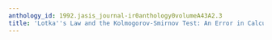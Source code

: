 ```yaml
---
anthology_id: 1992.jasis_journal-ir0anthology0volumeA43A2.3
title: 'Lotka''s Law and the Kolmogorov-Smirnov Test: An Error in Calculation'
---
```

